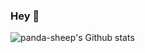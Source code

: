 ### Hey 👋

![panda-sheep's Github stats](https://github-readme-stats.vercel.app/api?username=panda-sheep&show_icons=true)
<!--START_SECTION:waka-->
<!--END_SECTION:waka-->
